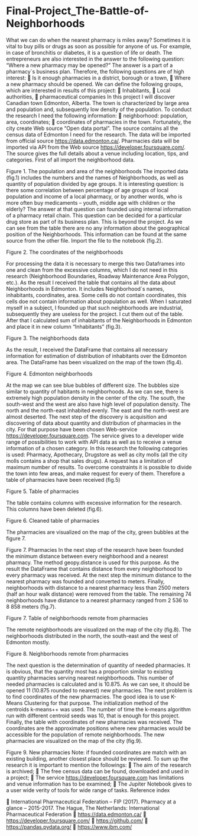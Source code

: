 # Final-Project_The-Battle-of-Neighborhoods
What we can do when the nearest pharmacy is miles away? Sometimes it is vital to buy pills or drugs as soon as possible for anyone of us. For example, in case of bronchitis or diabetes, it is a question of life or death.
The entrepreneurs are also interested in the answer to the following question: “Where a new pharmacy may be opened?” The answer is a part of a pharmacy`s business plan. 
Therefore, the following questions are of high interest:
	Is it enough pharmacies in a district, borough or a town, 
	Where a new pharmacy should be opened.
We can define the following groups, which are interested in results of this project:
	Inhabitants,
	Local authorities,
	pharmaceutical companies
In this project I will discover Canadian town Edmonton, Alberta. The town is characterized by large area and population and, subsequently low density of the population.
To conduct the research I need the following information:
	neighborhood: population, area, coordinates;
	coordinates of pharmacies in the town.
Fortunately, the city create Web source “Open data portal”. The source contains all the census data of Edmonton I need for the research. The data will be imported from official source https://data.edmonton.ca/.
Pharmacies data will be imported via API from the Web source https://developer.foursquare.com/.  The source gives the full details about a venue including location, tips, and categories.
First of all import the neighborhood data.
 
Figure 1. The population and area of the neighborhoods 
The imported data (fig.1) includes the numbers and the names of Neighborhoods, as well as quantity of population divided by age groups. It is interesting question: is there some correlation between percentage of age groups of local population and income of a local pharmacy, or by another words, who is more often buy medicaments – youth, middle age with children or the elderly? The answer at that question can founded using internal information of a pharmacy retail chain. This question can be decided for a particular drug store as part of its business plan. This is beyond the project.
As we can see from the table there are no any information about the geographical position of the Neighborhoods. This information can be found at the same source from the other file. Import the file to the notebook (fig.2).
 
Figure 2. The coordinates of the neighborhoods 

 For processing the data it is necessary to merge this two Dataframes into one and clean from the excessive columns, which I do not need in this research (Neighborhood Boundaries, Roadway Maintenance Area Polygon, etc.). As the result I received the table that contains all the data about Neighborhoods in Edmonton. It includes Neighborhood`s names, inhabitants, coordinates, area. Some cells do not contain coordinates, this cells doe not contain information about population as well. When I saturated myself in a subject, I founded up that such neighborhoods are industrial, subsequently they are useless for the project. I cut them out of the table. After that I calculated sum of inhabitants of the Neighborhoods in Edmonton and place it in new column “Inhabitants” (fig.3).
 
Figure 3. The neighborhoods data 

As the result, I received the DataFrame that contains all necessary information for estimation of distribution of inhabitants over the Edmonton area. The DataFrame has been visualized on the map of the town (fig.4). 
 
Figure 4. Edmonton neighborhoods

At the map we can see blue bubbles of different size. The bubbles size similar to quantity of habitants in neighborhoods. As we can see, there is extremely high population density in the center of the city. The south, the south-west and the west are also have high level of population density. The north and the north-east inhabited evenly. The east and the north-west are almost deserted.
The next step of the discovery is acquisition and discovering of data about quantity and distribution of pharmacies in the city. For that purpose have been chosen Web-service https://developer.foursquare.com. The service gives to a developer wide range of possibilities to work with API data as well as to receive a venue information of a chosen category. In this research the following categories is used: Pharmacy, Apothecary, Drugstore as well as city molls (all the city molls contains a shop that sales drugs). A request has a limitation of maximum number of results. To overcome constraints it is possible to divide the town into few areas, and make request for every of them. Therefore a table of pharmacies have been received (fig.5)


 
Figure 5. Table of pharmacies

The table contains columns with excessive information for the research. This columns have been deleted (fig.6).
 
Figure 6. Cleaned table of pharmacies

The pharmacies are visualized on the map of the city, green bubbles at the figure 7.
 
Figure 7. Pharmacies
In the next step of the research have been founded the minimum distance between every neighborhood and a nearest pharmacy. The method geopy.distance is used for this purpose. As the result the DataFrame that contains distance from every neighborhood to every pharmacy was received. At the next step the minimum distance to the nearest pharmacy was founded and converted to meters. Finally, neighborhoods with distance to a nearest pharmacy less than 2500 meters (half an hour walk distance) were removed from the table. The remaining 74 neighborhoods have distance to a nearest pharmacy ranged from 2 536 to 8 858 meters (fig.7). 
 
Figure 7. Table of neighborhoods remote from pharmacies

The remote neighborhoods are visualized on the map of the city (fig.8). The neighborhoods distributed in the north, the south-east and the west of Edmonton mostly.
 
Figure 8. Neighborhoods remote from pharmacies


The next question is the determination of quantity of needed pharmacies. It is obvious, that the quantity most has a proportion similar to existing quantity pharmacies serving nearest neighborhoods. This number of needed pharmacies is calculated and is 10.875.  As we can see, it should be opened 11 (10.875 rounded to nearest) new pharmacies. 
The next problem is to find coordinates of the new pharmacies. The good idea is to use K-Means Clustering for that purpose. The initialization method of the centroids k-means++ was used. The number of time the k-means algorithm run with different centroid seeds was 10, that is enough for this project. 
Finally, the table with coordinates of new pharmacies was received. The coordinates are the approximate positions where new pharmacies would be accessible for the population of remote neighborhoods. The new pharmacies are visualized on the map of the city (fig.9).

 
Figure 9. New pharmacies
Note: if founded coordinates are match with an existing building, another closest place should be reviewed.
To sum up the research it is important to mention the followings:
	The aim of the research is archived;
	The free census data can be found, downloaded and used in a project;
	The service https://developer.foursquare.com has limitations and venue information has to be examined;
	The Jupiter Notebook gives to a user wide verity of tools for wide range of tasks.
Reference index

	International Pharmaceutical Federation – FIP (2017). Pharmacy at a glance – 2015-2017. The Hague, The Netherlands: International Pharmaceutical Federation
	https://data.edmonton.ca/
	https://developer.foursquare.com/ 
	https://github.com/
	https://pandas.pydata.org/
	https://www.ibm.com/ 
